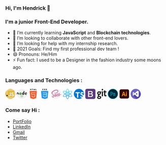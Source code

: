 ### Hi, I'm Hendrick 👋

### I'm a junior Front-End Developer.

- 🌱 I’m currently learning **JavaScript** and **Blockchain technologies**.
- 👯 I’m looking to collaborate with other front-end lovers.
- 🤔 I’m looking for help with my internship research.
- 🥅 2021 Goals: Find my first professional dev team !
- 😄 Pronouns: He/Him
- ⚡ Fun fact: I used to be a Designer in the fashion industry some moons ago.

### Languages and Technologies :

![javascript](./icons/javascript.png)
![nodejs](./icons/nodejs.png)
![html](./icons/html.png)
![css](./icons/css.png)
![sass](./icons/sass.png)
![react](./icons/react.png)
![typescript](./icons/typescript.png)
![bootstrap](./icons/bootstrap.png)
![git](./icons/git.png)
![photoshop](./icons/adobe-photoshop.png)
![illustrator](./icons/illustrator.png)
![visual studio code](./icons/visual-studio.png)

### Come say Hi :

- [PortFolio](https://hendrickl.netlify.app/)
- [LinkedIn](https://www.linkedin.com/in/hendricklincertin/)
- [Gmail](mailto:hendrickl.dev@gmail.com)
- [Twitter](https://twitter.com/hendrickl9)
